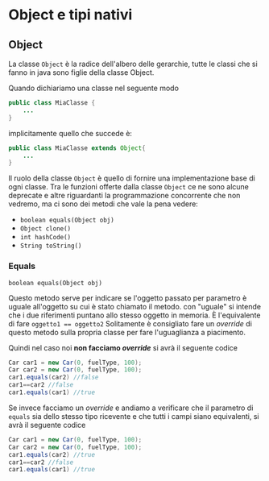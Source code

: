 ﻿# Object e tipi nativi

## Object

La classe `Object` è la radice dell'albero delle gerarchie, tutte le classi che si fanno in java sono figlie della classe Object.

Quando dichiariamo una classe nel seguente modo

```java
public class MiaClasse {
	...
}
```

implicitamente quello che succede è:

```java
public class MiaClasse extends Object{
	...
}
```

Il ruolo della classe `Object` è quello di fornire una implementazione base di ogni classe.
Tra le funzioni offerte dalla classe `Object` ce ne sono alcune deprecate e altre riguardanti la programmazione concorrente che non vedremo, ma ci sono dei metodi che vale la pena vedere:

- `boolean equals(Object obj)`
- `Object clone()`
- `int hashCode()`
- `String toString()`


### Equals

`boolean equals(Object obj)`

Questo metodo serve per indicare se l'oggetto passato per parametro è uguale all'oggetto su cui è stato chiamato il metodo.
con "uguale" si intende che i due riferimenti puntano allo stesso oggetto in memoria.
È l'equivalente di fare `oggetto1 == oggetto2`
Solitamente è consigliato fare un *override* di questo metodo sulla propria classe per fare l'uguaglianza a piacimento.

Quindi nel caso noi **non facciamo *override*** si avrà il seguente codice
```java
Car car1 = new Car(0, fuelType, 100);
Car car2 = new Car(0, fuelType, 100);
car1.equals(car2) //false
car1==car2 //false
car1.equals(car1) //true
```

Se invece facciamo un *override* e andiamo a verificare che il parametro di `equals` sia dello stesso tipo ricevente e che tutti i campi siano equivalenti, si avrà il seguente codice
```java
Car car1 = new Car(0, fuelType, 100);
Car car2 = new Car(0, fuelType, 100);
car1.equals(car2) //true
car1==car2 //false
car1.equals(car1) //true
```


